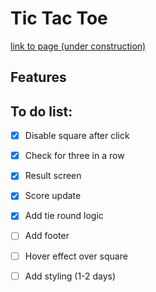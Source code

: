 # Tic Tac Toe

<a href="https://sumedh-inamdar.github.io/tic-tac-toe/">link to page (under construction) </a>

## Features

## To do list:

- [x] Disable square after click
- [x] Check for three in a row
- [x] Result screen
- [x] Score update
- [x] Add tie round logic
- [ ] Add footer
- [ ] Hover effect over square
- [ ] Add styling (1-2 days)

